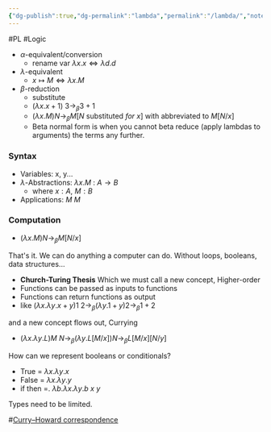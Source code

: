```yaml
---
{"dg-publish":true,"dg-permalink":"lambda","permalink":"/lambda/","noteIcon":"","created":"2024-06-16T02:13:47.870+08:00","updated":"2024-06-25T15:23:13.550+08:00"}
---
```


#PL #Logic
- $\alpha$-equivalent/conversion
	- rename var  $\lambda x.x \Longleftrightarrow \lambda d.d$
- $\lambda$-equivalent
	- $x\mapsto M \Longleftrightarrow \lambda x.M$
- $\beta$-reduction
	- substitute
	- $(\lambda x.x + 1)\ 3 \rightarrow_{\beta} 3 + 1$
	- $(\lambda x.M)N\rightarrow_{\beta} M[N\ \text{substituted}\ for\ x]$ with abbreviated to $M[N/x]$
	- Beta normal form is when you cannot beta reduce (apply lambdas to arguments) the terms any further.

### Syntax
- Variables: x, y...
- $\lambda$-Abstractions: $\lambda x.M\ :\ A\rightarrow B$
	- where $x:A,\ M:B$
- Applications: $M\ M$
### Computation
- $(\lambda x.M)N\rightarrow_{\beta} M[N/x]$

That's it. We can do anything a computer can do. Without loops, booleans, data structures...
- **Church-Turing Thesis**
Which we must call a new concept, Higher-order
- Functions can be passed as inputs to functions
- Functions can return functions as output
- like $(\lambda x.\lambda y.x + y)1\ 2\rightarrow_{\beta} (\lambda y.1 + y)2\rightarrow_{\beta} 1 + 2$

and a new concept flows out, Currying
-  $(\lambda x.\lambda y.L)M\ N\rightarrow_{\beta} (\lambda y.L[M/x])N\rightarrow_{\beta} L[M/x][N/y]$

How can we represent booleans or conditionals?
- True =  $\lambda x.\lambda y.x$
- False =  $\lambda x.\lambda y.y$
- if then =.  $\lambda b.\lambda x.\lambda y.b\ x\ y$

Types need to be limited.

#[Curry–Howard correspondence](https://en.wikipedia.org/wiki/Curry%E2%80%93Howard_correspondence)
